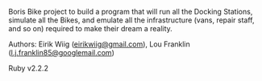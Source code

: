 Boris Bike project to build a program that will run all the Docking Stations, simulate all the Bikes, and emulate all the infrastructure (vans, repair staff, and so on) required to make their dream a reality.

Authors: Eirik Wiig (eirikwiig@gmail.com), Lou Franklin (l.j.franklin85@googlemail.com)

Ruby v2.2.2
